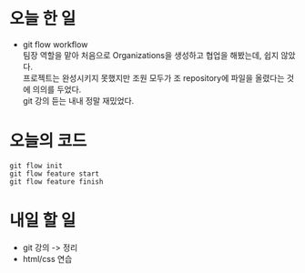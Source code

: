 # 오늘 한 일

- git flow workflow  
  팀장 역할을 맡아 처음으로 Organizations을 생성하고 협업을 해봤는데, 쉽지 않았다.  
  프로젝트는 완성시키지 못했지만 조원 모두가 조 repository에 파일을 올렸다는 것에 의의를 두었다.  
  git 강의 듣는 내내 정말 재밌었다.

# 오늘의 코드

```
git flow init
git flow feature start
git flow feature finish
```

# 내일 할 일

- git 강의 -> 정리
- html/css 연습

